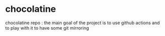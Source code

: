 # chocolatine
chocolatine repo : the main goal of the project is to use github actions and to play with it to have some git mirroring
